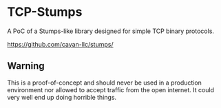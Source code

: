 # TCP-Stumps
A PoC of a Stumps-like library designed for simple TCP binary protocols.

https://github.com/cayan-llc/stumps/

## Warning

This is a proof-of-concept and should never be used in a production environment nor allowed to accept traffic from the open internet.  It could very well end up doing horrible things.